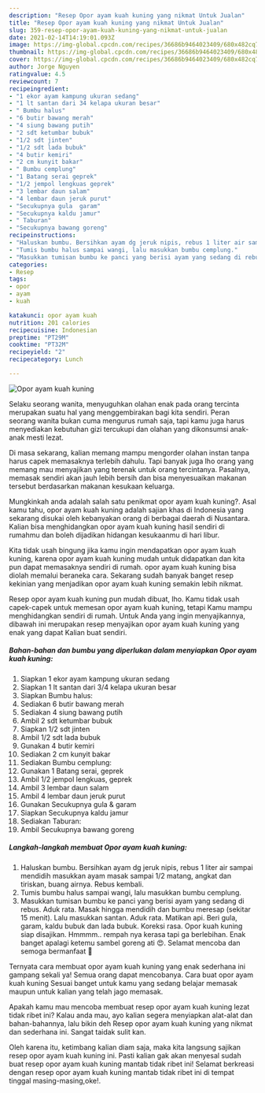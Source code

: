 ```yaml
---
description: "Resep Opor ayam kuah kuning yang nikmat Untuk Jualan"
title: "Resep Opor ayam kuah kuning yang nikmat Untuk Jualan"
slug: 359-resep-opor-ayam-kuah-kuning-yang-nikmat-untuk-jualan
date: 2021-02-14T14:19:01.093Z
image: https://img-global.cpcdn.com/recipes/36686b9464023409/680x482cq70/opor-ayam-kuah-kuning-foto-resep-utama.jpg
thumbnail: https://img-global.cpcdn.com/recipes/36686b9464023409/680x482cq70/opor-ayam-kuah-kuning-foto-resep-utama.jpg
cover: https://img-global.cpcdn.com/recipes/36686b9464023409/680x482cq70/opor-ayam-kuah-kuning-foto-resep-utama.jpg
author: Jorge Nguyen
ratingvalue: 4.5
reviewcount: 7
recipeingredient:
- "1 ekor ayam kampung ukuran sedang"
- "1 lt santan dari 34 kelapa ukuran besar"
- " Bumbu halus"
- "6 butir bawang merah"
- "4 siung bawang putih"
- "2 sdt ketumbar bubuk"
- "1/2 sdt jinten"
- "1/2 sdt lada bubuk"
- "4 butir kemiri"
- "2 cm kunyit bakar"
- " Bumbu cemplung"
- "1 Batang serai geprek"
- "1/2 jempol lengkuas geprek"
- "3 lembar daun salam"
- "4 lembar daun jeruk purut"
- "Secukupnya gula  garam"
- "Secukupnya kaldu jamur"
- " Taburan"
- "Secukupnya bawang goreng"
recipeinstructions:
- "Haluskan bumbu. Bersihkan ayam dg jeruk nipis, rebus 1 liter air sampai mendidih masukkan ayam masak sampai 1/2 matang, angkat dan tiriskan, buang airnya. Rebus kembali."
- "Tumis bumbu halus sampai wangi, lalu masukkan bumbu cemplung."
- "Masukkan tumisan bumbu ke panci yang berisi ayam yang sedang di rebus. Aduk rata. Masak hingga mendidih dan bumbu meresap (sekitar 15 menit). Lalu masukkan santan. Aduk rata. Matikan api. Beri gula, garam, kaldu bubuk dan lada bubuk. Koreksi rasa. Opor kuah kuning siap disajikan. Hmmmm.. rempah nya kerasa tapi ga berlebihan. Enak banget apalagi ketemu sambel goreng ati 😍. Selamat mencoba dan semoga bermanfaat 🤗"
categories:
- Resep
tags:
- opor
- ayam
- kuah

katakunci: opor ayam kuah 
nutrition: 201 calories
recipecuisine: Indonesian
preptime: "PT29M"
cooktime: "PT32M"
recipeyield: "2"
recipecategory: Lunch

---
```



![Opor ayam kuah kuning](https://img-global.cpcdn.com/recipes/36686b9464023409/680x482cq70/opor-ayam-kuah-kuning-foto-resep-utama.jpg)

Selaku seorang wanita, menyuguhkan olahan enak pada orang tercinta merupakan suatu hal yang menggembirakan bagi kita sendiri. Peran seorang  wanita bukan cuma mengurus rumah saja, tapi kamu juga harus menyediakan kebutuhan gizi tercukupi dan olahan yang dikonsumsi anak-anak mesti lezat.

Di masa  sekarang, kalian memang mampu mengorder olahan instan tanpa harus capek memasaknya terlebih dahulu. Tapi banyak juga lho orang yang memang mau menyajikan yang terenak untuk orang tercintanya. Pasalnya, memasak sendiri akan jauh lebih bersih dan bisa menyesuaikan makanan tersebut berdasarkan makanan kesukaan keluarga. 



Mungkinkah anda adalah salah satu penikmat opor ayam kuah kuning?. Asal kamu tahu, opor ayam kuah kuning adalah sajian khas di Indonesia yang sekarang disukai oleh kebanyakan orang di berbagai daerah di Nusantara. Kalian bisa menghidangkan opor ayam kuah kuning hasil sendiri di rumahmu dan boleh dijadikan hidangan kesukaanmu di hari libur.

Kita tidak usah bingung jika kamu ingin mendapatkan opor ayam kuah kuning, karena opor ayam kuah kuning mudah untuk didapatkan dan kita pun dapat memasaknya sendiri di rumah. opor ayam kuah kuning bisa diolah memalui beraneka cara. Sekarang sudah banyak banget resep kekinian yang menjadikan opor ayam kuah kuning semakin lebih nikmat.

Resep opor ayam kuah kuning pun mudah dibuat, lho. Kamu tidak usah capek-capek untuk memesan opor ayam kuah kuning, tetapi Kamu mampu menghidangkan sendiri di rumah. Untuk Anda yang ingin menyajikannya, dibawah ini merupakan resep menyajikan opor ayam kuah kuning yang enak yang dapat Kalian buat sendiri.

<!--inarticleads1-->

##### Bahan-bahan dan bumbu yang diperlukan dalam menyiapkan Opor ayam kuah kuning:

1. Siapkan 1 ekor ayam kampung ukuran sedang
1. Siapkan 1 lt santan dari 3/4 kelapa ukuran besar
1. Siapkan  Bumbu halus:
1. Sediakan 6 butir bawang merah
1. Sediakan 4 siung bawang putih
1. Ambil 2 sdt ketumbar bubuk
1. Siapkan 1/2 sdt jinten
1. Ambil 1/2 sdt lada bubuk
1. Gunakan 4 butir kemiri
1. Sediakan 2 cm kunyit bakar
1. Sediakan  Bumbu cemplung:
1. Gunakan 1 Batang serai, geprek
1. Ambil 1/2 jempol lengkuas, geprek
1. Ambil 3 lembar daun salam
1. Ambil 4 lembar daun jeruk purut
1. Gunakan Secukupnya gula &amp; garam
1. Siapkan Secukupnya kaldu jamur
1. Sediakan  Taburan:
1. Ambil Secukupnya bawang goreng




<!--inarticleads2-->

##### Langkah-langkah membuat Opor ayam kuah kuning:

1. Haluskan bumbu. Bersihkan ayam dg jeruk nipis, rebus 1 liter air sampai mendidih masukkan ayam masak sampai 1/2 matang, angkat dan tiriskan, buang airnya. Rebus kembali.
1. Tumis bumbu halus sampai wangi, lalu masukkan bumbu cemplung.
1. Masukkan tumisan bumbu ke panci yang berisi ayam yang sedang di rebus. Aduk rata. Masak hingga mendidih dan bumbu meresap (sekitar 15 menit). Lalu masukkan santan. Aduk rata. Matikan api. Beri gula, garam, kaldu bubuk dan lada bubuk. Koreksi rasa. Opor kuah kuning siap disajikan. Hmmmm.. rempah nya kerasa tapi ga berlebihan. Enak banget apalagi ketemu sambel goreng ati 😍. Selamat mencoba dan semoga bermanfaat 🤗




Ternyata cara membuat opor ayam kuah kuning yang enak sederhana ini gampang sekali ya! Semua orang dapat mencobanya. Cara buat opor ayam kuah kuning Sesuai banget untuk kamu yang sedang belajar memasak maupun untuk kalian yang telah jago memasak.

Apakah kamu mau mencoba membuat resep opor ayam kuah kuning lezat tidak ribet ini? Kalau anda mau, ayo kalian segera menyiapkan alat-alat dan bahan-bahannya, lalu bikin deh Resep opor ayam kuah kuning yang nikmat dan sederhana ini. Sangat taidak sulit kan. 

Oleh karena itu, ketimbang kalian diam saja, maka kita langsung sajikan resep opor ayam kuah kuning ini. Pasti kalian gak akan menyesal sudah buat resep opor ayam kuah kuning mantab tidak ribet ini! Selamat berkreasi dengan resep opor ayam kuah kuning mantab tidak ribet ini di tempat tinggal masing-masing,oke!.

